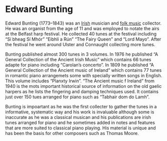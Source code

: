 # Edward Bunting

Edward Bunting (1773–1843) was an [Irish](http://en.wikipedia.org/wiki/Ireland) musician and [folk music](http://en.wikipedia.org/wiki/Folk_music_of_Ireland) collector. He was an organist from the age of 11 and was employed to notate the airs at the Belfast harp festival. He collected 40 tunes at the festival including “Sí bheag Sí Mhór” “Eibhlí a Rún” “The Fairy Queen” and “Lord Mayo”. After the festival he went around Ulster and Connaught collecting more tunes.

Bunting published almost 300 tunes in 3 volumes. In 1976 he published “A General Collection of the Ancient Irish Music” which contains 66 tunes adapte for piano including “Carolan’s concerto”. In 1809 he published “A General Collection of the Ancient music of Ireland” which contains 77 tunes in romantic piano arrangemets some with specially written songs in English. This volume includes “Planxty Irwin”. “The Ancient music f Ireland” from 1940 is the mots important historical source of information on the old gaelic harpers as he lists the fingering and damping techniques used. It contains just over 150 tues arranged for piano such as “Tabhair dom do Lamh”.

Bunting is impoartant as he was the first collecter to gather the tunes in a informative, systematic way and his work is invaluable although some is inaccurate as he was a classical musican and his publications are irish tunes arranged for piano and he sometimes added in notes and features that are more suited to classical piano playing. His material is unique and has been the basis for other composers such as Thomas Moore.